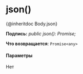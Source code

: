 # <a name="json"></a>json()




{@inheritdoc Body.json}

**Подпись:** _public json(): Promise<any>;_

**Что возвращается**: `Promise<any>`





#### <a name="parameters"></a>Параметры
Нет


